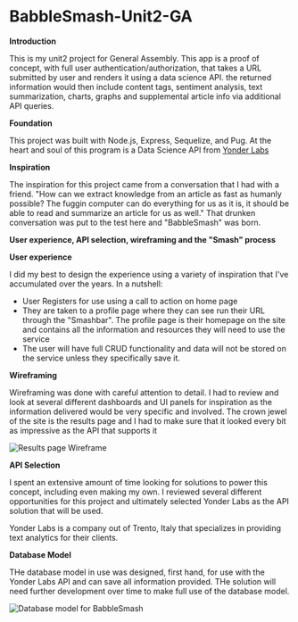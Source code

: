 # BabbleSmash-Unit2-GA

**Introduction**

This is my unit2 project for General Assembly. This app is a proof of concept, with full user authentication/authorization, that takes a URL submitted by user and renders it using a data science API. the returned information would then include content tags, sentiment analysis, text summarization, charts, graphs and supplemental article info via additional API queries.

**Foundation**

This project was built with Node.js, Express, Sequelize, and Pug. At the heart and soul of this program is a Data Science API from [Yonder Labs](yonderlabs.com)

**Inspiration**

The inspiration for this project came from a conversation that I had with a friend. "How can we extract knowledge from an article as fast as humanly possible? The fuggin computer can do everything for us as it is, it should be able to read and summarize an article for us as well." That drunken conversation was put to the test here and "BabbleSmash" was born. 

**User experience, API selection, wireframing and the "Smash" process**

**User experience**

I did my best to design the experience using a variety of inspiration that I've accumulated over the years. In a nutshell:

* User Registers for use using a call to action on home page
* They are taken to a profile page where they can see run their URL through the "Smashbar". The profile page is their homepage on the site and contains all the information and resources they will need to use the service
* The user will have full CRUD functionality and data will not be stored on the service unless they specifically save it. 

**Wireframing**

Wireframing was done with careful attention to detail. I had to review and look at several different dashboards and UI panels for inspiration as the information delivered would be very specific and involved. The crown jewel of the site is the results page and I had to make sure that it looked every bit as impressive as the API that supports it

![Results page Wireframe](/img/BabbleSmash_Wireframe.png)

**API Selection**

I spent an extensive amount of time looking for solutions to power this concept, including even making my own. I reviewed several different opportunities for this project and ultimately selected Yonder Labs as the API solution that will be used. 

Yonder Labs is a company out of Trento, Italy that specializes in providing text analytics for their clients. 

**Database Model**

THe database model in use was designed, first hand, for use with the Yonder Labs API and can save all information provided. THe solution will need further development over time to make full use of the database model.

![Database model for BabbleSmash](/img/BabbleSmash_Model.png)

